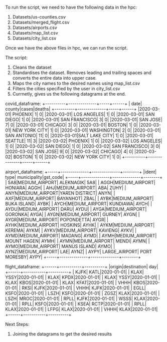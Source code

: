 To run the script, we need to have the following data in the hpc:
1. Datasets/us-counties.csv 
2. Datasets/merged_flight.csv
3. Datasets/airports.csv
4. Datasets/map_list.csv
5. Datasets/city_list.csv

Once we have the above files in hpc, we can run the script.

The script:
1. Cleans the dataset
2. Standardises the dataset. Removes leading and trailing spaces and converts the entire data into upper case.
2. Maps the city names to the desired names using map_list.csv
3. Filters the cities specified by the user in city_list.csv
4. Currnetly, gives us the following datagrams at the end.

covid_dataframe:
+----------+--------------+-----+------+
|      date|        county|cases|deaths|
+----------+--------------+-----+------+
|2020-03-01|       PHOENIX|    1|     0|
|2020-03-01|   LOS ANGELES|    1|     0|
|2020-03-01|     SAN DIEGO|    1|     0|
|2020-03-01| SAN FRANCISCO|    3|     0|
|2020-03-01|      SAN JOSE|    7|     0|
|2020-03-01|       CHICAGO|    3|     0|
|2020-03-01|        BOSTON|    1|     0|
|2020-03-01| NEW YORK CITY|    1|     0|
|2020-03-01|    WASHINGTON|    2|     0|
|2020-03-01|   SAN ANTONIO|   11|     0|
|2020-03-01|SALT LAKE CITY|    1|     0|
|2020-03-01|       SEATTLE|   11|     3|
|2020-03-02|       PHOENIX|    1|     0|
|2020-03-02|   LOS ANGELES|    1|     0|
|2020-03-02|     SAN DIEGO|    1|     0|
|2020-03-02| SAN FRANCISCO|    3|     0|
|2020-03-02|      SAN JOSE|    9|     0|
|2020-03-02|       CHICAGO|    4|     0|
|2020-03-02|        BOSTON|    1|     0|
|2020-03-02| NEW YORK CITY|    1|     0|
+----------+--------------+-----+------+

airport_dataframe:
+-----+--------------+--------------+--------+
|ident|          type|  municipality|gst_code|
+-----+--------------+--------------+--------+
|  5A8|MEDIUM_AIRPORT|     ALEKNAGIK|     5A8|
| AGGH|MEDIUM_AIRPORT|       HONIARA|    AGGH|
|  AHJ|MEDIUM_AIRPORT|           ABA|    ZUHY|
| ANYN|MEDIUM_AIRPORT|YAREN DISTRICT|    ANYN|
|  AXF|MEDIUM_AIRPORT|      BAYANHOT|    ZBAL|
| AYBK|MEDIUM_AIRPORT|   BUKA ISLAND|    AYBK|
| AYCH|MEDIUM_AIRPORT|      KUNDIAWA|    AYCH|
| AYDU|MEDIUM_AIRPORT|          DARU|    AYDU|
| AYGA|MEDIUM_AIRPORT|       GORONKA|    AYGA|
| AYGN|MEDIUM_AIRPORT|        GURNEY|    AYGN|
| AYGR|MEDIUM_AIRPORT|    POPONDETTA|    AYGR|
| AYHK|MEDIUM_AIRPORT|       HOSKINS|    AYHK|
| AYKM|MEDIUM_AIRPORT|        KEREMA|    AYKM|
| AYKV|MEDIUM_AIRPORT|       KAVIENG|    AYKV|
| AYMD|MEDIUM_AIRPORT|        MADANG|    AYMD|
| AYMH|MEDIUM_AIRPORT|   MOUNT HAGEN|    AYMH|
| AYMN|MEDIUM_AIRPORT|         MENDI|    AYMN|
| AYMO|MEDIUM_AIRPORT|  MANUS ISLAND|    AYMO|
| AYNZ|MEDIUM_AIRPORT|           LAE|    AYNZ|
| AYPY| LARGE_AIRPORT|  PORT MORESBY|    AYPY|
+-----+--------------+--------------+--------+



flight_dataframe:
+------+-----------+----------+
|origin|destination|       day|
+------+-----------+----------+
|  KJFK|       KATL|2020-01-01|
|  KLAX|       YSSY|2020-01-01|
|  KLAX|       KPDX|2020-01-01|
|  KLAX|       YSSY|2020-01-01|
|  KLAX|       KBOS|2020-01-01|
|  KLAX|       KFAT|2020-01-01|
|  VHHH|       KBOS|2020-01-01|
|  RKSI|       KJFK|2020-01-01|
|  VHHH|       KJFK|2020-01-01|
|  EGLL|       KSFO|2020-01-01|
|  LSZH|       KSFO|2020-01-01|
|  ZGSZ|       KLAX|2020-01-01|
|  LSZH|       MROC|2020-01-01|
|  RPLL|       KJFK|2020-01-01|
|  WSSS|       KLAX|2020-01-01|
|  RPLL|       KSFO|2020-01-01|
|  KSEA|       RCTP|2020-01-01|
|  RPLL|       KLAX|2020-01-01|
|  LFPG|       KLAX|2020-01-01|
|  VHHH|       KLAX|2020-01-01|
+------+-----------+----------+

Next Steps:
1. Joining the datagrams to get the desired results